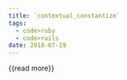 ```yaml
---
title: `contextual_constantize`
tags:
  - code>ruby
  - code>rails
date: 2018-07-19
---
```




{{read more}}
